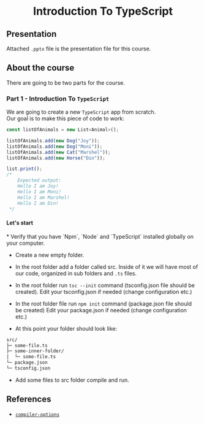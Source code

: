 <h1 align="center">Introduction To TypeScript</h1>

## Presentation
Attached `.pptx` file is the presentation file for this course. <br />

## About the course
There are going to be two parts for the course. <br />

### Part 1 - Introduction To `TypeScript`
We are going to create a new `TypeScript` app from scratch. <br />
Our goal is to make this piece of code to work: 

```js
const listOfAnimals = new List<Animal>(); 

listOfAnimals.add(new Dog("Joy")); 
listOfAnimals.add(new Dog("Moni")); 
listOfAnimals.add(new Cat("Marshel")); 
listOfAnimals.add(new Horse("Din")); 

list.print();
/*
    Expected output:
    Hello I am Joy!
    Hello I am Moni!
    Hello I am Marshel!
    Hello I am Din!
 */
```
<h4>Let's start</h4>
* Verify that you have `Npm`, `Node` and `TypeScript` installed globally on your computer. <br />

* Create a new empty folder. <br />

* In the root folder add a folder called src.
Inside of it we will have most of our code, organized in sub folders and `.ts` files.

* In the root folder run `tsc --init` command (tsconfig.json file should be created).
Edit your tsconfig.json if needed (change configuration etc.)

* In the root folder file run `npm init` command (package.json file should be created)
Edit your package.json if needed (change configuration etc.)

* At this point your folder should look like:

```txt
src/
├─ some-file.ts
├─ some-inner-folder/
|  └─ some-file.ts
└─ package.json
└─ tsconfig.json
```

* Add some files to src folder compile and run.

## References
* [`compiler-options`](https://www.typescriptlang.org/docs/handbook/compiler-options.html)